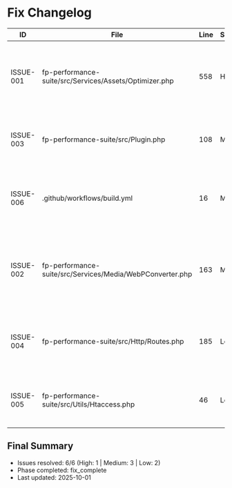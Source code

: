 # Fix Changelog

| ID | File | Line | Severity | Fix summary | Commit |
| --- | --- | --- | --- | --- | --- |
| ISSUE-001 | fp-performance-suite/src/Services/Assets/Optimizer.php | 558 | High | Skip bundle regeneration when the cached combined asset is already current. | 17b8075 |
| ISSUE-003 | fp-performance-suite/src/Plugin.php | 108 | Medium | Store the actual plugin version during activation for future migrations. | fe9ad44 |
| ISSUE-006 | .github/workflows/build.yml | 16 | Medium | Ensure the build workflow creates the target directory before zipping artifacts. | 319747a |
| ISSUE-002 | fp-performance-suite/src/Services/Media/WebPConverter.php | 163 | Medium | Queue WebP conversions for background cron batches instead of running the entire job synchronously. | 6273cb0 |
| ISSUE-004 | fp-performance-suite/src/Http/Routes.php | 185 | Low | Guard the audit progress endpoint from reading unreadable files to avoid PHP warnings. | 20318ba |
| ISSUE-005 | fp-performance-suite/src/Utils/Htaccess.php | 46 | Low | Prune old .htaccess backups before writing a new copy to cap retention. | e443764 |

## Final Summary

- Issues resolved: 6/6 (High: 1 | Medium: 3 | Low: 2)
- Phase completed: fix_complete
- Last updated: 2025-10-01

